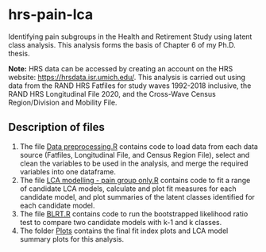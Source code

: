 # hrs-pain-lca
Identifying pain subgroups in the Health and Retirement Study using latent class analysis. This analysis forms the basis of Chapter 6 of my Ph.D. thesis.

**Note:** HRS data can be accessed by creating an account on the HRS website: https://hrsdata.isr.umich.edu/. This analysis is carried out using data from the RAND HRS Fatfiles for study waves 1992-2018 inclusive, the RAND HRS Longitudinal File 2020, and the Cross-Wave Census Region/Division and Mobility File.

## Description of files

1.  The file [Data preprocessing.R](https://github.com/Eva-Ryan/hrs-pain-lca/blob/main/Data%20preprocessing.R) contains code to load data from each data source (Fatfiles, Longitudinal File, and Census Region File), select and clean the variables to be used in the analysis, and merge the required variables into one dataframe.
2.  The file [LCA modelling - pain group only.R](https://github.com/Eva-Ryan/hrs-pain-lca/blob/main/LCA%20modelling%20-%20pain%20group%20only.R) contains code to fit a range of candidate LCA models, calculate and plot fit measures for each candidate model, and plot summaries of the latent classes identified for each candidate model.
3.  The file [BLRT.R](https://github.com/Eva-Ryan/hrs-pain-lca/blob/main/BLRT.R) contains code to run the bootstrapped likelihood ratio test to compare two candidate models with k-1 and k classes.
4.  The folder [Plots](https://github.com/Eva-Ryan/hrs-pain-lca/tree/main/Plots) contains the final fit index plots and LCA model summary plots for this analysis.
